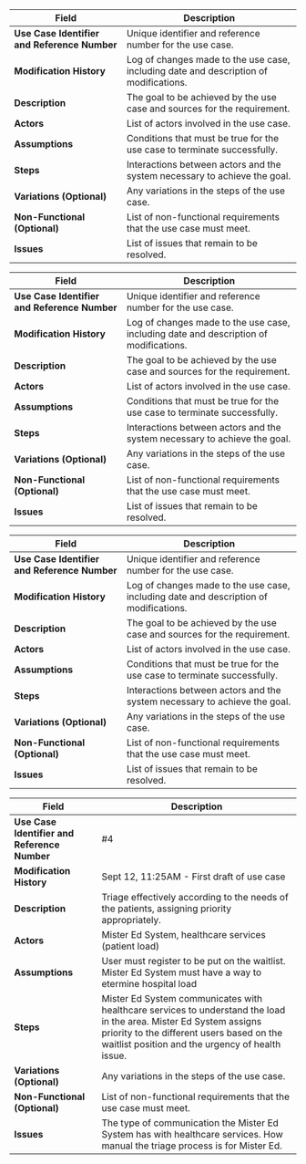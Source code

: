 | **Field**                                   | **Description**                                                                                          |
|---------------------------------------------|----------------------------------------------------------------------------------------------------------|
| **Use Case Identifier and Reference Number**| Unique identifier and reference number for the use case.                                                 |
| **Modification History**                   | Log of changes made to the use case, including date and description of modifications.                    |
| **Description**                            | The goal to be achieved by the use case and sources for the requirement.                                |
| **Actors**                                  | List of actors involved in the use case.                                                                  |
| **Assumptions**                             | Conditions that must be true for the use case to terminate successfully.                                  |
| **Steps**                                   | Interactions between actors and the system necessary to achieve the goal.                                  |
| **Variations (Optional)**                  | Any variations in the steps of the use case.                                                               |
| **Non-Functional (Optional)**              | List of non-functional requirements that the use case must meet.                                           |
| **Issues**                                 | List of issues that remain to be resolved.

| **Field**                                   | **Description**                                                                                          |
|---------------------------------------------|----------------------------------------------------------------------------------------------------------|
| **Use Case Identifier and Reference Number**| Unique identifier and reference number for the use case.                                                 |
| **Modification History**                   | Log of changes made to the use case, including date and description of modifications.                    |
| **Description**                            | The goal to be achieved by the use case and sources for the requirement.                                  |
| **Actors**                                  | List of actors involved in the use case.                                                                  |
| **Assumptions**                             | Conditions that must be true for the use case to terminate successfully.                                  |
| **Steps**                                   | Interactions between actors and the system necessary to achieve the goal.                                  |
| **Variations (Optional)**                  | Any variations in the steps of the use case.                                                               |
| **Non-Functional (Optional)**              | List of non-functional requirements that the use case must meet.                                           |
| **Issues**                                 | List of issues that remain to be resolved.  

| **Field**                                   | **Description**                                                                                          |
|---------------------------------------------|----------------------------------------------------------------------------------------------------------|
| **Use Case Identifier and Reference Number**| Unique identifier and reference number for the use case.                                                 |
| **Modification History**                   | Log of changes made to the use case, including date and description of modifications.                    |
| **Description**                            | The goal to be achieved by the use case and sources for the requirement.                                  |
| **Actors**                                  | List of actors involved in the use case.                                                                  |
| **Assumptions**                             | Conditions that must be true for the use case to terminate successfully.                                  |
| **Steps**                                   | Interactions between actors and the system necessary to achieve the goal.                                  |
| **Variations (Optional)**                  | Any variations in the steps of the use case.                                                               |
| **Non-Functional (Optional)**              | List of non-functional requirements that the use case must meet.                                           |
| **Issues**                                 | List of issues that remain to be resolved.  

| **Field**                                   | **Description**                                                                                          |
|---------------------------------------------|----------------------------------------------------------------------------------------------------------|
| **Use Case Identifier and Reference Number**| #4                                                 |
| **Modification History**                   | Sept 12, 11:25AM - First draft of use case                   |
| **Description**                            | Triage effectively according to the needs of the patients, assigning priority appropriately.                                  |
| **Actors**                                  | Mister Ed System, healthcare services (patient load)                                                                 |
| **Assumptions**                             | User must register to be put on the waitlist. Mister Ed System must have a way to etermine hospital load                                   |
| **Steps**                                   | Mister Ed System communicates with healthcare services to understand the load in the area. Mister Ed System assigns priority to the different users based on the waitlist position and the urgency of health issue.                                   |
| **Variations (Optional)**                  | Any variations in the steps of the use case.                                                               |
| **Non-Functional (Optional)**              | List of non-functional requirements that the use case must meet.                                           |
| **Issues**                                 | The type of communication the Mister Ed System has with healthcare services. How manual the triage process is for Mister Ed.  |
